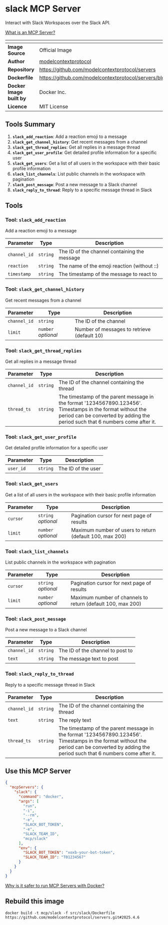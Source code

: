 # slack MCP Server

Interact with Slack Workspaces over the Slack API.

[What is an MCP Server?](https://www.anthropic.com/news/model-context-protocol)

| <!-- --> | <!-- --> |
|-----------|---------|
| **Image Source** | Official Image |
| **Author** | [modelcontextprotocol](https://github.com/modelcontextprotocol) |
| **Repository** | https://github.com/modelcontextprotocol/servers |
| **Dockerfile** | https://github.com/modelcontextprotocol/servers/blob/2025.4.6/src/slack/Dockerfile |
| **Docker Image built by** | Docker Inc. |
| **Licence** | MIT License |

## Tools Summary

 1. **`slack_add_reaction`**: Add a reaction emoji to a message
 1. **`slack_get_channel_history`**: Get recent messages from a channel
 1. **`slack_get_thread_replies`**: Get all replies in a message thread
 1. **`slack_get_user_profile`**: Get detailed profile information for a specific user
 1. **`slack_get_users`**: Get a list of all users in the workspace with their basic profile information
 1. **`slack_list_channels`**: List public channels in the workspace with pagination
 1. **`slack_post_message`**: Post a new message to a Slack channel
 1. **`slack_reply_to_thread`**: Reply to a specific message thread in Slack

## Tools

### Tool: **`slack_add_reaction`**

Add a reaction emoji to a message

| Parameter | Type | Description |
| - | - | - |
| `channel_id` | `string` | The ID of the channel containing the message |
| `reaction` | `string` | The name of the emoji reaction (without ::) |
| `timestamp` | `string` | The timestamp of the message to react to |

### Tool: **`slack_get_channel_history`**

Get recent messages from a channel

| Parameter | Type | Description |
| - | - | - |
| `channel_id` | `string` | The ID of the channel |
| `limit` | `number` *optional* | Number of messages to retrieve (default 10) |

### Tool: **`slack_get_thread_replies`**

Get all replies in a message thread

| Parameter | Type | Description |
| - | - | - |
| `channel_id` | `string` | The ID of the channel containing the thread |
| `thread_ts` | `string` | The timestamp of the parent message in the format '1234567890.123456'. Timestamps in the format without the period can be converted by adding the period such that 6 numbers come after it. |

### Tool: **`slack_get_user_profile`**

Get detailed profile information for a specific user

| Parameter | Type | Description |
| - | - | - |
| `user_id` | `string` | The ID of the user |

### Tool: **`slack_get_users`**

Get a list of all users in the workspace with their basic profile information

| Parameter | Type | Description |
| - | - | - |
| `cursor` | `string` *optional* | Pagination cursor for next page of results |
| `limit` | `number` *optional* | Maximum number of users to return (default 100, max 200) |

### Tool: **`slack_list_channels`**

List public channels in the workspace with pagination

| Parameter | Type | Description |
| - | - | - |
| `cursor` | `string` *optional* | Pagination cursor for next page of results |
| `limit` | `number` *optional* | Maximum number of channels to return (default 100, max 200) |

### Tool: **`slack_post_message`**

Post a new message to a Slack channel

| Parameter | Type | Description |
| - | - | - |
| `channel_id` | `string` | The ID of the channel to post to |
| `text` | `string` | The message text to post |

### Tool: **`slack_reply_to_thread`**

Reply to a specific message thread in Slack

| Parameter | Type | Description |
| - | - | - |
| `channel_id` | `string` | The ID of the channel containing the thread |
| `text` | `string` | The reply text |
| `thread_ts` | `string` | The timestamp of the parent message in the format '1234567890.123456'. Timestamps in the format without the period can be converted by adding the period such that 6 numbers come after it. |

## Use this MCP Server

```json
{
  "mcpServers": {
    "slack": {
      "command": "docker",
      "args": [
        "run",
        "-i",
        "--rm",
        "-e",
        "SLACK_BOT_TOKEN",
        "-e",
        "SLACK_TEAM_ID",
        "mcp/slack"
      ],
      "env": {
        "SLACK_BOT_TOKEN": "xoxb-your-bot-token",
        "SLACK_TEAM_ID": "T01234567"
      }
    }
  }
}
```

[Why is it safer to run MCP Servers with Docker?](https://www.docker.com/blog/the-model-context-protocol-simplifying-building-ai-apps-with-anthropic-claude-desktop-and-docker/)

## Rebuild this image

```console
docker build -t mcp/slack -f src/slack/Dockerfile https://github.com/modelcontextprotocol/servers.git#2025.4.6
```

